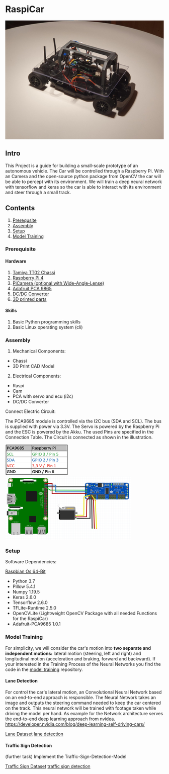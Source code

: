 # RaspiCar

<!-- <img src="./img/car3.jpg" alt="drawing" height="400" width="600"/> -->
![RaspiCar](./img/car3.jpg)

## Intro

This Project is a guide for building a small-scale prototype of an autonomous vehicle. The Car will be controlled through a Raspberry Pi. 
With an Camera and the open-source python package from OpenCV the car will be able to percept with its environment. We will train a deep neural network with tensorflow and keras so the car is able to interact with its environment and steer through a small track. 


## Contents
1. [Prerequsite](#prerequisite)
2. [Assembly](#assembly)
3. [Setup](#setup)
4. [Model Training](#model-training)

### Prerequisite

#### Hardware

1. [Tamiya TT02 Chassi](https://www.amazon.de/gp/product/B01MDUQ1W6/ref=ppx_yo_dt_b_asin_title_o02_s02?ie=UTF8&psc=1)
2. [Raspberry Pi 4](https://www.amazon.de/gp/product/B07TC2BK1X/ref=ppx_yo_dt_b_asin_title_o04_s01?ie=UTF8&psc=1)
3. [PiCamera (optional with Wide-Angle-Lense)](https://www.amazon.de/gp/product/B09J8GYGQ8/ref=ppx_yo_dt_b_asin_title_o04_s00?ie=UTF8&psc=1)
4. [Adafruit PCA 9865](https://www.amazon.de/gp/product/B07BS8B637/ref=ppx_yo_dt_b_asin_title_o01_s00?ie=UTF8&psc=1)
5. [DC/DC Converter](https://www.amazon.de/gp/product/B07Q895HZ9/ref=ppx_yo_dt_b_asin_title_o09_s00?ie=UTF8&psc=1)
6. [3D printed parts](https://github.com/Fuchsi94/cad-files-raspicar)

#### Skills

1. Basic Python programming skills
2. Basic Linux operating system (cli)

### Assembly

1. Mechanical Components:
  - Chassi
  - 3D Print CAD Model
2. Electrical Components:
  - Raspi
  - Cam
  - PCA with servo and ecu (i2c)
  - DC/DC Converter

Connect Electric Circuit:

The PCA9685 module is controlled via the I2C bus (SDA and SCL).
The bus is supplied with power via 3.3V. The Servo is powered by the Raspberry Pi and the ESC is powered by the Akku.
The used Pins are specified in the Connection Table. The Circuit is connected as shown in the illustration.

<img src="./img/connection_table.png" alt="drawing" height="100" width="200"/>

<img src="./img/Electric_Circuit.jpg" alt="drawing" height="200" width="400"/>

### Setup

Software Dependencies:

[Raspbian Os 64-Bit](https://downloads.raspberrypi.org/raspios_arm64/images/raspios_arm64-2021-05-28/)
- Python 3.7
- Pillow 5.4.1
- Numpy 1.19.5
- Keras 2.6.0
- Tensorflow 2.6.0
- TFLite-Runtime 2.5.0
- OpenCVLite (Lightweight OpenCV Package with all needed Functions for the RaspiCar)
- Adafruit-PCA9685 1.0.1

### Model Training

For simplicity, we will consider the car's motion into **two separate and independent motions:** lateral motion (steering, left and right) and longitudinal motion (acceleration and braking, forward and backward). If your interested in the Training Process of the Neural Networks you find the code
in the [model training](https://github.com/Fuchsi94/model-training) repository.

#### Lane Detection

For control the car's lateral motion, an Convolutional Neural Network based on an end-to-end approach is responsible. The Neural Network takes an image and outputs the steering command needed to keep the car centered on the track. This neural network will be trained with footage taken while driving the model per hand. As example for the Network architecture serves the end-to-end deep learning approach from nvidea. https://developer.nvidia.com/blog/deep-learning-self-driving-cars/

[Lane Dataset](https://github.com/Fuchsi94/lane-training-data)
[lane detection](https://github.com/Fuchsi94/model-training/tree/master/Lane-Detection)

#### Traffic Sign Detection

(further task)
Implement the Traffic-Sign-Detection-Model

[Traffic Sign Dataset](https://github.com/Fuchsi94/traffic-sign-training-data)
[traffic sign detection](https://github.com/Fuchsi94/model-training/tree/master/Traffic-Sign-Detection)

